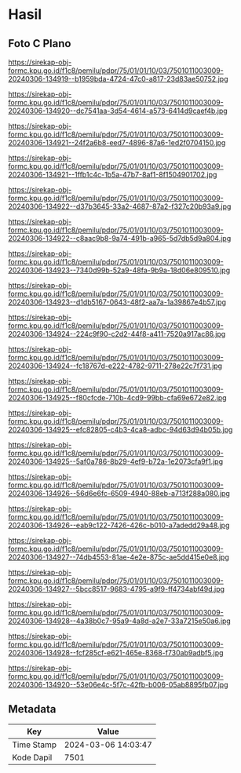 # Hasil

## Foto C Plano

https://sirekap-obj-formc.kpu.go.id/f1c8/pemilu/pdpr/75/01/01/10/03/7501011003009-20240306-134919--b1959bda-4724-47c0-a817-23d83ae50752.jpg

https://sirekap-obj-formc.kpu.go.id/f1c8/pemilu/pdpr/75/01/01/10/03/7501011003009-20240306-134920--dc7541aa-3d54-4614-a573-6414d9caef4b.jpg

https://sirekap-obj-formc.kpu.go.id/f1c8/pemilu/pdpr/75/01/01/10/03/7501011003009-20240306-134921--24f2a6b8-eed7-4896-87a6-1ed2f0704150.jpg

https://sirekap-obj-formc.kpu.go.id/f1c8/pemilu/pdpr/75/01/01/10/03/7501011003009-20240306-134921--1ffb1c4c-1b5a-47b7-8af1-8f1504901702.jpg

https://sirekap-obj-formc.kpu.go.id/f1c8/pemilu/pdpr/75/01/01/10/03/7501011003009-20240306-134922--d37b3645-33a2-4687-87a2-f327c20b93a9.jpg

https://sirekap-obj-formc.kpu.go.id/f1c8/pemilu/pdpr/75/01/01/10/03/7501011003009-20240306-134922--c8aac9b8-9a74-491b-a965-5d7db5d9a804.jpg

https://sirekap-obj-formc.kpu.go.id/f1c8/pemilu/pdpr/75/01/01/10/03/7501011003009-20240306-134923--7340d99b-52a9-48fa-9b9a-18d06e809510.jpg

https://sirekap-obj-formc.kpu.go.id/f1c8/pemilu/pdpr/75/01/01/10/03/7501011003009-20240306-134923--d1db5167-0643-48f2-aa7a-1a39867e4b57.jpg

https://sirekap-obj-formc.kpu.go.id/f1c8/pemilu/pdpr/75/01/01/10/03/7501011003009-20240306-134924--224c9f90-c2d2-44f8-a411-7520a917ac86.jpg

https://sirekap-obj-formc.kpu.go.id/f1c8/pemilu/pdpr/75/01/01/10/03/7501011003009-20240306-134924--fc18767d-e222-4782-9711-278e22c7f731.jpg

https://sirekap-obj-formc.kpu.go.id/f1c8/pemilu/pdpr/75/01/01/10/03/7501011003009-20240306-134925--f80cfcde-710b-4cd9-99bb-cfa69e672e82.jpg

https://sirekap-obj-formc.kpu.go.id/f1c8/pemilu/pdpr/75/01/01/10/03/7501011003009-20240306-134925--efc82805-c4b3-4ca8-adbc-94d63d94b05b.jpg

https://sirekap-obj-formc.kpu.go.id/f1c8/pemilu/pdpr/75/01/01/10/03/7501011003009-20240306-134925--5af0a786-8b29-4ef9-b72a-1e2073cfa9f1.jpg

https://sirekap-obj-formc.kpu.go.id/f1c8/pemilu/pdpr/75/01/01/10/03/7501011003009-20240306-134926--56d6e6fc-6509-4940-88eb-a713f288a080.jpg

https://sirekap-obj-formc.kpu.go.id/f1c8/pemilu/pdpr/75/01/01/10/03/7501011003009-20240306-134926--eab9c122-7426-426c-b010-a7adedd29a48.jpg

https://sirekap-obj-formc.kpu.go.id/f1c8/pemilu/pdpr/75/01/01/10/03/7501011003009-20240306-134927--74db4553-81ae-4e2e-875c-ae5dd415e0e8.jpg

https://sirekap-obj-formc.kpu.go.id/f1c8/pemilu/pdpr/75/01/01/10/03/7501011003009-20240306-134927--5bcc8517-9683-4795-a9f9-ff4734abf49d.jpg

https://sirekap-obj-formc.kpu.go.id/f1c8/pemilu/pdpr/75/01/01/10/03/7501011003009-20240306-134928--4a38b0c7-95a9-4a8d-a2e7-33a7215e50a6.jpg

https://sirekap-obj-formc.kpu.go.id/f1c8/pemilu/pdpr/75/01/01/10/03/7501011003009-20240306-134928--fcf285cf-e621-465e-8368-f730ab9adbf5.jpg

https://sirekap-obj-formc.kpu.go.id/f1c8/pemilu/pdpr/75/01/01/10/03/7501011003009-20240306-134920--53e06e4c-5f7c-42fb-b006-05ab8895fb07.jpg


## Metadata

| Key        | Value               |
| ---------- | ------------------- |
| Time Stamp | 2024-03-06 14:03:47 |
| Kode Dapil | 7501                |



